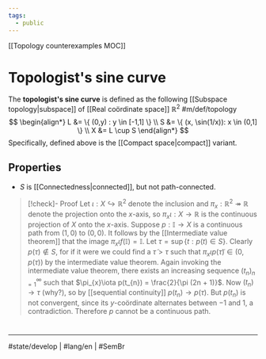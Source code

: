 ```yaml
---
tags:
  - public
---
```

[[Topology counterexamples MOC]]
# Topologist's sine curve

The **topologist's sine curve** is defined as the following [[Subspace topology|subspace]] of [[Real coördinate space]] $\mathbb{R}^2$ #m/def/topology 
$$
\begin{align*}
L &= \{ (0,y) : y \in [-1,1] \} \\ S &= \{ (x, \sin(1/x)): x \in (0,1] \} \\
X &= L \cup S
\end{align*}
$$
Specifically, defined above is the [[Compact space|compact]] variant.

## Properties

- $S$ is [[Connectedness|connected]], but not path-connected.

> [!check]- Proof
> Let $\iota:X \hookrightarrow \mathbb{R}^2$ denote the inclusion and $\pi_{x}: \mathbb{R}^2 \twoheadrightarrow \mathbb{R}$ denote the projection onto the $x$-axis,
> so $\pi_{x}\iota : X \to \mathbb{R}$ is the continuous projection of $X$ onto the $x$-axis.
> Suppose $p : \mathbb{I} \to X$ is a continuous path from $(1,0)$ to $(0,0)$.
> It follows by the [[Intermediate value theorem]] that the image $\pi _{x}\iota f(\mathbb{I}) = \mathbb{I}$.
> Let $\tau = \sup \{ t: p(t) \in S \}$.
> Clearly $p(\tau) \notin S$, for if it were we could find a $\tilde{\tau} > \tau$ such that $\pi _x \iota p(\tilde{\tau}) \in (0,p(\tau))$ by the intermediate value theorem.
> Again invoking the intermediate value theorem,
> there exists an increasing sequence $(t_n)_{n=1}^\infty$ such that $\pi_{x}\iota p(t_{n}) = \frac{2}{\pi (2n + 1)}$.
> Now $(t_{n}) \to \tau$ (why?), so by [[sequential continuity]] $p(t_{n}) \to p(\tau)$.
> But $p(t_{n})$ is not convergent, since its $y$-coördinate alternates between $-1$ and $1$,
> a contradiction.
> Therefore $p$ cannot be a continuous path. <span class="QED"/>

#
---
#state/develop | #lang/en | #SemBr
